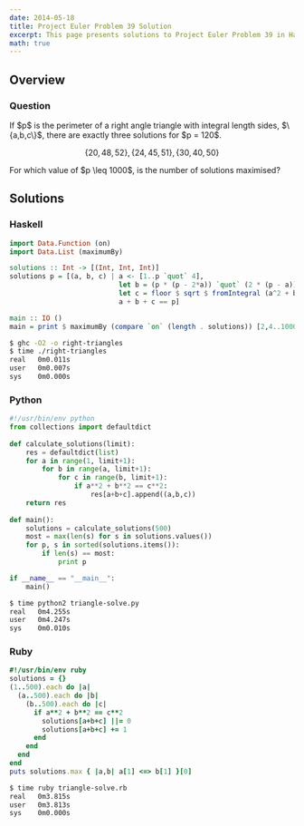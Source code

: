 ```yaml
---
date: 2014-05-18
title: Project Euler Problem 39 Solution
excerpt: This page presents solutions to Project Euler Problem 39 in Haskell, Python and Ruby.
math: true
---
```



## Overview


### Question

<p>
If $p$ is the perimeter of a right angle triangle with integral length sides, $\{a,b,c\}$, there are exactly three solutions for $p = 120$.
</p>

$$\{20,48,52\}, \{24,45,51\}, \{30,40,50\}$$

<p>
For which value of $p \leq 1000$, is the number of solutions maximised?
</p>






## Solutions

### Haskell

```haskell
import Data.Function (on)
import Data.List (maximumBy)

solutions :: Int -> [(Int, Int, Int)]
solutions p = [(a, b, c) | a <- [1..p `quot` 4],
                           let b = (p * (p - 2*a)) `quot` (2 * (p - a)),
                           let c = floor $ sqrt $ fromIntegral (a^2 + b^2),
                           a + b + c == p]

main :: IO ()
main = print $ maximumBy (compare `on` (length . solutions)) [2,4..1000]
```


```bash
$ ghc -O2 -o right-triangles
$ time ./right-triangles
real   0m0.011s
user   0m0.007s
sys    0m0.000s
```



### Python

```python
#!/usr/bin/env python
from collections import defaultdict
        
def calculate_solutions(limit):
    res = defaultdict(list)
    for a in range(1, limit+1):
        for b in range(a, limit+1):
            for c in range(b, limit+1):
                if a**2 + b**2 == c**2:
                    res[a+b+c].append((a,b,c))
    return res
            
def main():
    solutions = calculate_solutions(500)
    most = max(len(s) for s in solutions.values())
    for p, s in sorted(solutions.items()):
        if len(s) == most:
            print p

if __name__ == "__main__":
    main()
```


```bash
$ time python2 triangle-solve.py
real   0m4.255s
user   0m4.247s
sys    0m0.010s
```



### Ruby

```ruby
#!/usr/bin/env ruby
solutions = {}
(1..500).each do |a|
  (a..500).each do |b|
    (b..500).each do |c|
      if a**2 + b**2 == c**2
        solutions[a+b+c] ||= 0
        solutions[a+b+c] += 1
      end
    end
  end
end
puts solutions.max { |a,b| a[1] <=> b[1] }[0]
```


```bash
$ time ruby triangle-solve.rb
real   0m3.815s
user   0m3.813s
sys    0m0.000s
```


